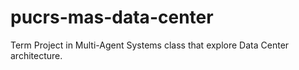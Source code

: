 # pucrs-mas-data-center
Term Project in Multi-Agent Systems class that explore Data Center architecture.

